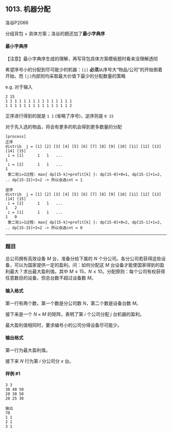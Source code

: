 ## 1013. 机器分配

洛谷P2066

分组背包 + 具体方案；洛谷的题还加了**最小字典序**

#### 最小字典序

【注意】最小字典序生成的理解，再写背包具体方案模板题时看来没理解透彻

希望序号小的分配到尽可能少的机器：`[i]` **必须**从序号大“物品/公司”的开始倒着开始，而 `[j]`内部则均采取最大价值下最少的分配数量的策略

e.g. 对于输入

```
2 15
1 1 1 1 1 1 1 1 1 1 1 1 1 1 1
1 1 1 1 1 1 1 1 1 1 1 1 1 1 2
```

正序进行得到的就是 `1 1` (省略了序号)，逆序则是 `0 15` 

对于先入选的物品，将会有更多的机会得到更多数量的分配

```
[process]
正序
distrib  j = [1] [2] [3] [4] [5] [6] [7] [8] [9] [10] [11] [12] [13] [14] [15]
 i = [1]      1   1   ...                                                  1   
 i = [2]      1   1   ...                                                  1  
 第二轮i=2过程: max{ dp[15-k]+profit[k] }: dp[15-0]+0=1, dp[15-1]+1=2, .. dp[15-15]+2=2 -> 所以会选cnt = 1

逆序
distrib  j = [1] [2] [3] [4] [5] [6] [7] [8] [9] [10] [11] [12] [13] [14] [15]
 i = [2]      1   1   ...                                              1   2   
 i = [1]      1   1   ...                                              1   0  
 第二轮i=1过程: max{ dp[15-k]+profit[k] }: dp[15-0]+0=2, dp[15-1]+1=2, .. dp[15-15]+2=2 -> 所以会选cnt = 0
```

---

### 题目

总公司拥有高效设备 $M$ 台，准备分给下属的 $N$ 个分公司。各分公司若获得这些设备，可以为国家提供一定的盈利。问：如何分配这 $M$ 台设备才能使国家得到的盈利最大？求出最大盈利值。其中 $M \le 15$，$N \le 10$。分配原则：每个公司有权获得任意数目的设备，但总台数不超过设备数 $M$。

#### 输入格式

第一行有两个数，第一个数是分公司数 $N$，第二个数是设备台数 $M$。

接下来是一个 $N \times M$ 的矩阵，表明了第 $i$ 个公司分配 $j$ 台机器的盈利。

最大盈利值相同时，要求编号小的公司分得设备尽可能少。

#### 输出格式

第一行为最大盈利值。

接下来 $N$ 行为第 $i$ 分公司分 $x$ 台。

#### 样例 #1

```
3 3
30 40 50
20 30 50
20 25 30

输出 
70
1 1
2 1
3 1
```
